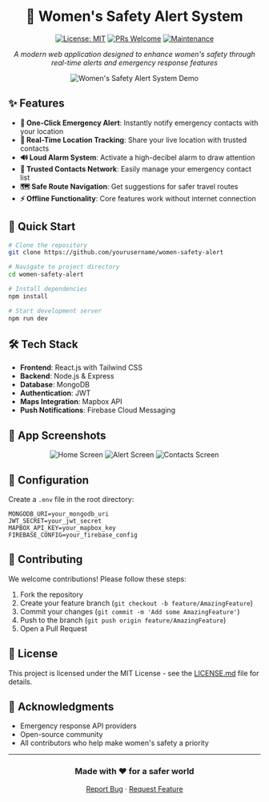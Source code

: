 <div align="center">
  
# 🚨 Women's Safety Alert System
  
[![License: MIT](https://img.shields.io/badge/License-MIT-yellow.svg)](https://opensource.org/licenses/MIT)
[![PRs Welcome](https://img.shields.io/badge/PRs-welcome-brightgreen.svg)](http://makeapullrequest.com)
[![Maintenance](https://img.shields.io/badge/Maintained%3F-yes-green.svg)](https://github.com/your/repo/graphs/commit-activity)

*A modern web application designed to enhance women's safety through real-time alerts and emergency response features* 
</div>

<p align="center">
  <img src="/api/placeholder/800/400" alt="Women's Safety Alert System Demo">
</p>

## ✨ Features

- **🔴 One-Click Emergency Alert**: Instantly notify emergency contacts with your location
- **📍 Real-Time Location Tracking**: Share your live location with trusted contacts
- **🔊 Loud Alarm System**: Activate a high-decibel alarm to draw attention
- **👥 Trusted Contacts Network**: Easily manage your emergency contact list
- **🗺️ Safe Route Navigation**: Get suggestions for safer travel routes
- **⚡ Offline Functionality**: Core features work without internet connection

## 🚀 Quick Start

```bash
# Clone the repository
git clone https://github.com/yourusername/women-safety-alert

# Navigate to project directory
cd women-safety-alert

# Install dependencies
npm install

# Start development server
npm run dev
```

## 🛠️ Tech Stack

- **Frontend**: React.js with Tailwind CSS
- **Backend**: Node.js & Express
- **Database**: MongoDB
- **Authentication**: JWT
- **Maps Integration**: Mapbox API
- **Push Notifications**: Firebase Cloud Messaging

## 📱 App Screenshots

<p align="center">
  <img src="/api/placeholder/250/500" alt="Home Screen">
  <img src="/api/placeholder/250/500" alt="Alert Screen">
  <img src="/api/placeholder/250/500" alt="Contacts Screen">
</p>

## 🔧 Configuration

Create a `.env` file in the root directory:

```env
MONGODB_URI=your_mongodb_uri
JWT_SECRET=your_jwt_secret
MAPBOX_API_KEY=your_mapbox_key
FIREBASE_CONFIG=your_firebase_config
```

## 🤝 Contributing

We welcome contributions! Please follow these steps:

1. Fork the repository
2. Create your feature branch (`git checkout -b feature/AmazingFeature`)
3. Commit your changes (`git commit -m 'Add some AmazingFeature'`)
4. Push to the branch (`git push origin feature/AmazingFeature`)
5. Open a Pull Request

## 📄 License

This project is licensed under the MIT License - see the [LICENSE.md](LICENSE.md) file for details.

## 🙏 Acknowledgments

- Emergency response API providers
- Open-source community
- All contributors who help make women's safety a priority

---

<div align="center">
  
### Made with ❤️ for a safer world

[Report Bug](https://github.com/yourusername/women-safety-alert/issues) · [Request Feature](https://github.com/yourusername/women-safety-alert/issues)
</div>
